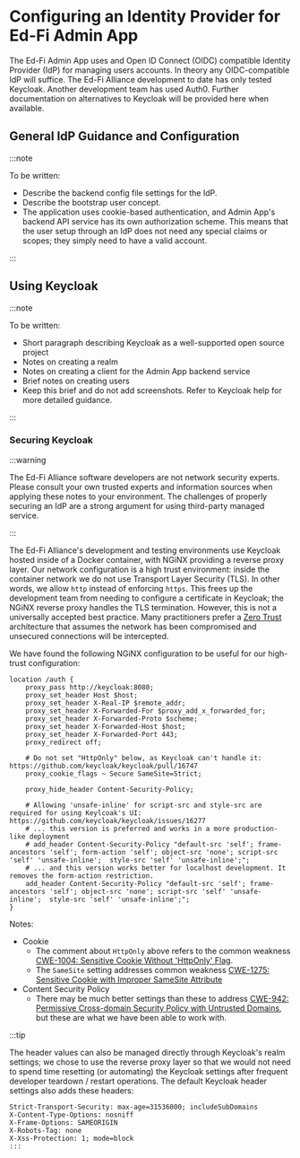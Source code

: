# Configuring an Identity Provider for Ed-Fi Admin App

The Ed-Fi Admin App uses and Open ID Connect (OIDC) compatible Identity Provider (IdP) for managing users accounts. In theory any OIDC-compatible IdP will suffice. The Ed-Fi Alliance development to date has only tested Keycloak. Another development team has used Auth0. Further documentation on alternatives to Keycloak will be provided here when available.

## General IdP Guidance and Configuration

:::note

To be written:

- Describe the backend config file settings for the IdP.
- Describe the bootstrap user concept.
- The application uses cookie-based authentication, and Admin App's backend API service has its own authorization scheme. This means that the user setup through an IdP does not need any special claims or scopes; they simply need to have a valid account.

:::

## Using Keycloak

:::note

To be written:

- Short paragraph describing Keycloak as a well-supported open source project
- Notes on creating a realm
- Notes on creating a client for the Admin App backend service
- Brief notes on creating users
- Keep this brief and do not add screenshots. Refer to Keycloak help for more detailed guidance.

:::

### Securing Keycloak

:::warning

The Ed-Fi Alliance software developers are not network security experts. Please consult your own trusted experts and information sources when applying these notes to your environment. The challenges of properly securing an IdP are a strong argument for using third-party managed service.

:::

The Ed-Fi Alliance's development and testing environments use Keycloak hosted inside of a Docker container, with NGiNX providing a reverse proxy layer. Our network configuration is a high trust environment: inside the container network we do not use Transport Layer Security (TLS). In other words, we allow `http` instead of enforcing `https`. This frees up the development team from needing to configure a certificate in Keycloak; the NGiNX reverse proxy handles the TLS termination. However, this is not a universally accepted best practice. Many practitioners prefer a [Zero Trust](https://www.cisa.gov/topics/cybersecurity-best-practices/zero-trust) architecture that assumes the network has been compromised and unsecured connections will be intercepted.

We have found the following NGiNX configuration to be useful for our high-trust configuration:

```none
location /auth {
    proxy_pass http://keycloak:8080;
    proxy_set_header Host $host;
    proxy_set_header X-Real-IP $remote_addr;
    proxy_set_header X-Forwarded-For $proxy_add_x_forwarded_for;
    proxy_set_header X-Forwarded-Proto $scheme;
    proxy_set_header X-Forwarded-Host $host;
    proxy_set_header X-Forwarded-Port 443;
    proxy_redirect off;

    # Do not set "HttpOnly" below, as Keycloak can't handle it: https://github.com/keycloak/keycloak/pull/16747
    proxy_cookie_flags ~ Secure SameSite=Strict;

    proxy_hide_header Content-Security-Policy;

    # Allowing 'unsafe-inline' for script-src and style-src are required for using Keylcoak's UI: https://github.com/keycloak/keycloak/issues/16277
    # ... this version is preferred and works in a more production-like deployment
    # add_header Content-Security-Policy "default-src 'self'; frame-ancestors 'self'; form-action 'self'; object-src 'none'; script-src 'self' 'unsafe-inline';  style-src 'self' 'unsafe-inline';";
    # ... and this version works better for localhost development. It removes the form-action restriction.
    add_header Content-Security-Policy "default-src 'self'; frame-ancestors 'self'; object-src 'none'; script-src 'self' 'unsafe-inline';  style-src 'self' 'unsafe-inline';";
}
```

Notes:

- Cookie
  - The comment about `HttpOnly` above refers to the common weakness [CWE-1004: Sensitive Cookie Without 'HttpOnly' Flag](https://cwe.mitre.org/data/definitions/1004.html).
  - The `SameSite` setting addresses common weakness [CWE-1275: Sensitive Cookie with Improper SameSite Attribute](https://cwe.mitre.org/data/definitions/1275.html)
- Content Security Policy
  - There may be much better settings than these to address [CWE-942: Permissive Cross-domain Security Policy with Untrusted Domains](https://cwe.mitre.org/data/definitions/942.html), but these are what we have been able to work with.

:::tip

The header values can also be managed directly through Keycloak's realm settings; we chose to use the reverse proxy layer so that we would not need to spend time resetting (or automating) the Keycloak settings after frequent developer teardown / restart operations. The default Keycloak header settings also adds these headers:

```none
Strict-Transport-Security: max-age=31536000; includeSubDomains
X-Content-Type-Options: nosniff
X-Frame-Options: SAMEORIGIN
X-Robots-Tag: none
X-Xss-Protection: 1; mode=block
:::

